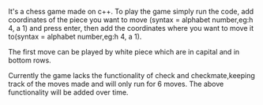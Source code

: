 It's a chess game made on c++.
To play the game simply run the code,
add coordinates of the piece you want to move (syntax = alphabet number,eg:h 4, a 1) and press enter,
then add the coordinates where you want to move it to(syntax = alphabet number,eg:h 4, a 1).

The first move can be played by white piece which are in capital and in bottom rows.

Currently the game lacks the functionality of check and checkmate,keeping track of the moves made and will only run for 6 moves.
The above functionality will be added over time.
